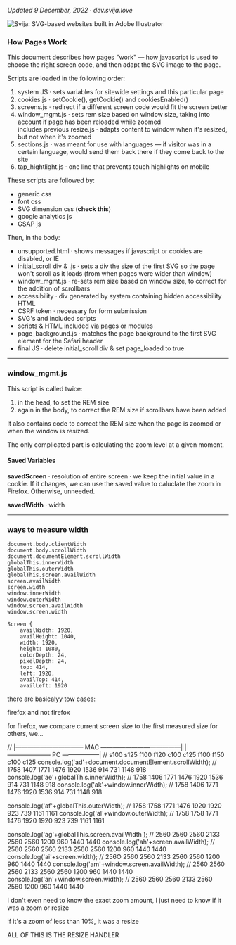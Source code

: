 [logo]: http://files.svija.love/github/readme-logo.png "Svija: SVG-based websites built in Adobe Illustrator"

*Updated 9 December, 2022 · dev.svija.love*

![Svija: SVG-based websites built in Adobe Illustrator][logo]

### How Pages Work

This document describes how pages "work" — how javascript is used to choose the right screen code, and then adapt the SVG image to the page.

Scripts are loaded in the following order:

1. system JS · sets variables for sitewide settings and this particular page
2. cookies.js · setCookie(), getCookie() and cookiesEnabled()
3. screens.js · redirect if a different screen code would fit the screen better
4. window_mgmt.js · sets rem size based on window size, taking into account if page has been reloaded while zoomed    
includes previous resize.js · adapts content to window when it's resized, but not when it's zoomed
6. sections.js · was meant for use with languages — if visitor was in a certain language, would send them back there if they come back to the site
6. tap_hightlight.js · one line that prevents touch highlights on mobile

These scripts are followed by:

- generic css
- font css
- SVG dimension css (**check this**)
- google analytics js
- GSAP js

Then, in the body:

- unsupported.html · shows messages if javascript or cookies are disabled, or IE
- initial_scroll div & .js · sets a div the size of the first SVG so the page won't scroll as it loads (from when pages were wider than window)
- window_mgmt.js · re-sets rem size based on window size, to correct for the addition of scrollbars
- accessibility · div generated by system containing hidden accessibility HTML
- CSRF token · necessary for form submission 
- SVG's and included scripts
- scripts & HTML included via pages or modules
- page_background.js · matches the page background to the first SVG element for the Safari header
- final JS · delete initial_scroll div & set page_loaded to true

---
### window_mgmt.js

This script is called twice:
1. in the head, to set the REM size
2. again in the body, to correct the REM size if scrollbars have been added

It also contains code to correct the REM size when the page is zoomed or when the window is resized.

The only complicated part is calculating the zoom level at a given moment.

#### Saved Variables

**savedScreen** · resolution of entire screen · we keep the initial value in a cookie. If it changes, we can use the saved value to caluclate the zoom in Firefox. Otherwise, unneeded.

**savedWidth** · width

---
### ways to measure width

```
document.body.clientWidth
document.body.scrollWidth
document.documentElement.scrollWidth
globalThis.innerWidth
globalThis.outerWidth
globalThis.screen.availWidth 
screen.availWidth
screen.width
window.innerWidth
window.outerWidth
window.screen.availWidth
window.screen.width
```
```
Screen {
    availWidth: 1920,
    availHeight: 1040,
    width: 1920,
    height: 1080,
    colorDepth: 24,
    pixelDepth: 24,
    top: 414,
    left: 1920,
    availTop: 414,
    availLeft: 1920
```

there are basicalyy tow cases:

firefox and not firefox

for firefox, we compare current screen size to the first measured size
for others, we...

//                                                              |——————————— MAC —————————————|  |——————— PC ——————|
//                                                              s100 s125  f100 f120  c100 c125  f100 f150 c100 c125
console.log('ad'+document.documentElement.scrollWidth);      // 1758 1407  1771 1476  1920 1536   914  731 1148  918
console.log('ae'+globalThis.innerWidth);                     // 1758 1406  1771 1476  1920 1536   914  731 1148  918
console.log('ak'+window.innerWidth);                         // 1758 1406  1771 1476  1920 1536   914  731 1148  918

console.log('af'+globalThis.outerWidth);                     // 1758 1758  1771 1476  1920 1920   923  739 1161 1161
console.log('al'+window.outerWidth);                         // 1758 1758  1771 1476  1920 1920   923  739 1161 1161

console.log('ag'+globalThis.screen.availWidth );             // 2560 2560  2560 2133  2560 2560  1200  960 1440 1440
console.log('ah'+screen.availWidth);                         // 2560 2560  2560 2133  2560 2560  1200  960 1440 1440
console.log('ai'+screen.width);                              // 256O 2560  2560 2133  2560 2560  1200  960 1440 1440
console.log('am'+window.screen.availWidth);                  // 2560 2560  2560 2133  2560 2560  1200  960 1440 1440
console.log('an'+window.screen.width);                       // 2560 2560  2560 2133  2560 2560  1200  960 1440 1440


I don't even need to know the exact zoom amount, I just need to know if it was a zoom or resize

if it's a zoom of less than 10%, it was a resize

ALL OF THIS IS THE RESIZE HANDLER

